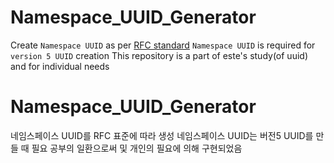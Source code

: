 # Namespace_UUID_Generator
Create `Namespace UUID` as per <a href="https://www.rfc-editor.org/rfc/rfc4122">RFC standard</a>
`Namespace UUID` is required for `version 5 UUID` creation
This repository is a part of este's study(of uuid) and for individual needs

# Namespace_UUID_Generator
네임스페이스 UUID를 RFC 표준에 따라 생성
네임스페이스 UUID는 버전5 UUID를 만들 때 필요
공부의 일환으로써 및 개인의 필요에 의해 구현되었음
